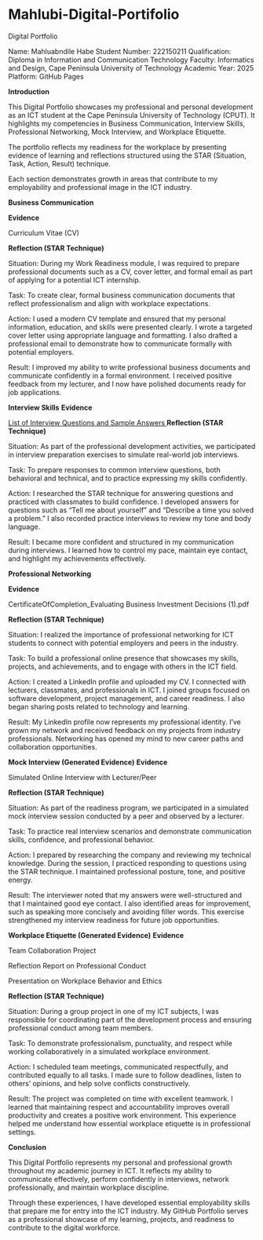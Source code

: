 # Mahlubi-Digital-Portifolio
Digital Portfolio

Name: Mahluabndile Habe
Student Number: 222150211
Qualification: Diploma in Information and Communication Technology
Faculty: Informatics and Design, Cape Peninsula University of Technology
Academic Year: 2025
Platform: GitHub Pages

 **Introduction**

This Digital Portfolio showcases my professional and personal development as an ICT student at the Cape Peninsula University of Technology (CPUT). It highlights my competencies in Business Communication, Interview Skills, Professional Networking, Mock Interview, and Workplace Etiquette.

The portfolio reflects my readiness for the workplace by presenting evidence of learning and reflections structured using the STAR (Situation, Task, Action, Result) technique.

Each section demonstrates growth in areas that contribute to my employability and professional image in the ICT industry.

**Business Communication**

**Evidence**

Curriculum Vitae (CV)


**Reflection (STAR Technique)**

Situation:
During my Work Readiness module, I was required to prepare professional documents such as a CV, cover letter, and formal email as part of applying for a potential ICT internship.

Task:
To create clear, formal business communication documents that reflect professionalism and align with workplace expectations.

Action:
I used a modern CV template and ensured that my personal information, education, and skills were presented clearly. I wrote a targeted cover letter using appropriate language and formatting. I also drafted a professional email to demonstrate how to communicate formally with potential employers.

Result:
I improved my ability to write professional business documents and communicate confidently in a formal environment. I received positive feedback from my lecturer, and I now have polished documents ready for job applications.

**Interview Skills**
 **Evidence**

[List of Interview Questions and Sample Answers
](https://github.com/Mahlubi/Mahlubi-Digital-Portifolio/blame/main/Mahluabndile_Habe_Interview_Questions_and_Answers.docx)
**Reflection (STAR Technique)**

Situation:
As part of the professional development activities, we participated in interview preparation exercises to simulate real-world job interviews.

Task:
To prepare responses to common interview questions, both behavioral and technical, and to practice expressing my skills confidently.

Action:
I researched the STAR technique for answering questions and practiced with classmates to build confidence. I developed answers for questions such as “Tell me about yourself” and “Describe a time you solved a problem.” I also recorded practice interviews to review my tone and body language.

Result:
I became more confident and structured in my communication during interviews. I learned how to control my pace, maintain eye contact, and highlight my achievements effectively.

**Professional Networking**

**Evidence**

CertificateOfCompletion_Evaluating Business Investment Decisions (1).pdf

 **Reflection (STAR Technique)**

Situation:
I realized the importance of professional networking for ICT students to connect with potential employers and peers in the industry.

Task:
To build a professional online presence that showcases my skills, projects, and achievements, and to engage with others in the ICT field.

Action:
I created a LinkedIn profile and uploaded my CV. I connected with lecturers, classmates, and professionals in ICT. I joined groups focused on software development, project management, and career readiness. I also began sharing posts related to technology and learning.

Result:
My LinkedIn profile now represents my professional identity. I’ve grown my network and received feedback on my projects from industry professionals. Networking has opened my mind to new career paths and collaboration opportunities.

**Mock Interview (Generated Evidence)**
**Evidence**

Simulated Online Interview with Lecturer/Peer

**Reflection (STAR Technique)**

Situation:
As part of the readiness program, we participated in a simulated mock interview session conducted by a peer and observed by a lecturer.

Task:
To practice real interview scenarios and demonstrate communication skills, confidence, and professional behavior.

Action:
I prepared by researching the company and reviewing my technical knowledge. During the session, I practiced responding to questions using the STAR technique. I maintained professional posture, tone, and positive energy.

Result:
The interviewer noted that my answers were well-structured and that I maintained good eye contact. I also identified areas for improvement, such as speaking more concisely and avoiding filler words. This exercise strengthened my interview readiness for future job opportunities.

**Workplace Etiquette (Generated Evidence)**
 **Evidence**

Team Collaboration Project

Reflection Report on Professional Conduct

Presentation on Workplace Behavior and Ethics

 **Reflection (STAR Technique)**

Situation:
During a group project in one of my ICT subjects, I was responsible for coordinating part of the development process and ensuring professional conduct among team members.

Task:
To demonstrate professionalism, punctuality, and respect while working collaboratively in a simulated workplace environment.

Action:
I scheduled team meetings, communicated respectfully, and contributed equally to all tasks. I made sure to follow deadlines, listen to others’ opinions, and help solve conflicts constructively.

Result:
The project was completed on time with excellent teamwork. I learned that maintaining respect and accountability improves overall productivity and creates a positive work environment. This experience helped me understand how essential workplace etiquette is in professional settings.

 **Conclusion**

This Digital Portfolio represents my personal and professional growth throughout my academic journey in ICT. It reflects my ability to communicate effectively, perform confidently in interviews, network professionally, and maintain workplace discipline.

Through these experiences, I have developed essential employability skills that prepare me for entry into the ICT industry. My GitHub Portfolio serves as a professional showcase of my learning, projects, and readiness to contribute to the digital workforce.
